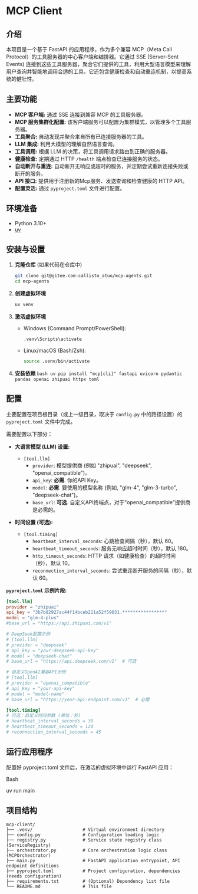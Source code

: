 # MCP Client

## 介绍

本项目是一个基于 FastAPI 的应用程序，作为多个兼容 MCP（Meta Call Protocol）的工具服务器的中心客户端和编排器。它通过 SSE (Server-Sent Events) 连接到这些工具服务器，聚合它们提供的工具，利用大型语言模型来理解用户查询并智能地调用合适的工具。它还包含健康检查和自动重连机制，以提高系统的健壮性。

## 主要功能

* **MCP 客户端:** 通过 SSE 连接到兼容 MCP 的工具服务器。
* **MCP 服务集群化配置:** 该客户端服务可以配置为集群模式，以管理多个工具服务器。
* **工具聚合:** 自动发现并聚合来自所有已连接服务器的工具。
* **LLM 集成:** 利用大模型的理解自然语言查询。
* **工具调用:** 根据 LLM 的决策，将工具调用请求路由到正确的服务器。
* **健康检查:** 定期通过 HTTP `/health` 端点检查已连接服务的状态。
* **自动断开与重连:** 自动断开无响应或超时的服务，并定期尝试重新连接失败或断开的服务。
* **API 接口:** 提供用于注册新的Mcp服务、发送查询和检查健康的 HTTP API。
* **配置灵活:** 通过 `pyproject.toml` 文件进行配置。

## 环境准备

* Python 3.10+
* [uv](https://github.com/astral-sh/uv)

## 安装与设置

1.  **克隆仓库** (如果代码在仓库中)
    ```bash
    git clone git@gitee.com:callisto_atuo/mcp-agents.git
    cd mcp-agents
    ```

2.  **创建虚拟环境**
    ```bash
    uv venv
    ```

3.  **激活虚拟环境**
    * Windows (Command Prompt/PowerShell):
        ```cmd
        .venv\Scripts\activate
        ```
    * Linux/macOS (Bash/Zsh):
        ```bash
        source .venv/bin/activate
        ```

4.  **安装依赖**
        ```bash
        uv pip install "mcp[cli]" fastapi uvicorn pydantic pandas openai zhipuai httpx toml
        ```
## 配置

主要配置在项目根目录（或上一级目录，取决于 `config.py` 中的路径设置）的 `pyproject.toml` 文件中完成。

需要配置以下部分：

* **大语言模型 (LLM) 设置:**
    * `[tool.llm]`
        * `provider`: 模型提供商 (例如 "zhipuai", "deepseek", "openai_compatible")。
        * `api_key`: **必需**. 你的API Key。
        * `model`: **必需**. 要使用的模型名称 (例如, "glm-4", "glm-3-turbo", "deepseek-chat")。
        * `base_url`: **可选**. 自定义API终端点，对于"openai_compatible"提供商是必需的。

* **时间设置 (可选):**
    * `[tool.timing]`
        * `heartbeat_interval_seconds`: 心跳检查间隔（秒），默认 60。
        * `heartbeat_timeout_seconds`: 服务无响应超时时间（秒），默认 180。
        * `http_timeout_seconds`: HTTP 请求（如健康检查）的超时时间（秒），默认 10。
        * `reconnection_interval_seconds`: 尝试重连断开服务的间隔（秒），默认 60。

**`pyproject.toml` 示例片段:**

```toml
[tool.llm]
provider = "zhipuai"
api_key = "3b7b82927ac44f14bceb211a52f59031.****************"
model = "glm-4-plus"
#base_url = "https://api.zhipuai.com/v1"

# DeepSeek配置示例
# [tool.llm]
# provider = "deepseek"
# api_key = "your-deepseek-api-key"
# model = "deepseek-chat"
# base_url = "https://api.deepseek.com/v1"  # 可选

# 自定义OpenAI兼容API示例
# [tool.llm]
# provider = "openai_compatible"
# api_key = "your-api-key"
# model = "model-name"
# base_url = "https://your-api-endpoint.com/v1"  # 必需

[tool.timing]
# 可选：自定义时间参数 (单位：秒)
# heartbeat_interval_seconds = 30
# heartbeat_timeout_seconds = 120
# reconnection_interval_seconds = 45
```


## 运行应用程序
配置好 pyproject.toml 文件后，在激活的虚拟环境中运行 FastAPI 应用：

Bash

uv run main

## 项目结构
```
mcp-client/
├── .venv/                   # Virtual environment directory
├── config.py                # Configuration loading logic
├── registry.py              # Service state registry class (ServiceRegistry)
├── orchestrator.py          # Core orchestration logic class (MCPOrchestrator)
├── main.py                  # FastAPI application entrypoint, API endpoint definitions
├── pyproject.toml           # Project configuration, dependencies (needs configuration)
├── requirements.txt         # (Optional) Dependency list file
└── README.md                # This file
